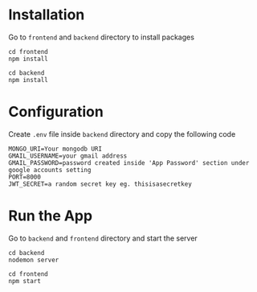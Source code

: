 # Installation

Go to `frontend` and `backend` directory to install packages

```
cd frontend
npm install
```

```
cd backend
npm install
```

# Configuration

Create `.env` file inside `backend` directory and copy the following code

```
MONGO_URI=Your mongodb URI
GMAIL_USERNAME=your gmail address
GMAIL_PASSWORD=password created inside 'App Password' section under google accounts setting
PORT=8000
JWT_SECRET=a random secret key eg. thisisasecretkey
```

# Run the App

Go to `backend` and `frontend` directory and start the server

```
cd backend
nodemon server
```

```
cd frontend
npm start
```
